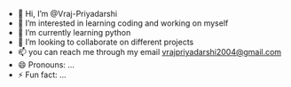 - 👋 Hi, I’m @Vraj-Priyadarshi
- 👀 I’m interested in learning coding and working on myself
- 🌱 I’m currently learning python
- 💞️ I’m looking to collaborate on different projects 
- 📫 you can reach me through my email vrajpriyadarshi2004@gmail.com
- 😄 Pronouns: ...
- ⚡ Fun fact: ...

<!---
Vraj-Priyadarshi/Vraj-Priyadarshi is a ✨ special ✨ repository because its `README.md` (this file) appears on your GitHub profile.
You can click the Preview link to take a look at your changes.
--->
